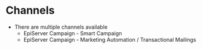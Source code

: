 
# Channels

* There are multiple channels available
  * EpiServer Campaign - Smart Campaign
  * EpiServer Campaign - Marketing Automation / Transactional Mailings
